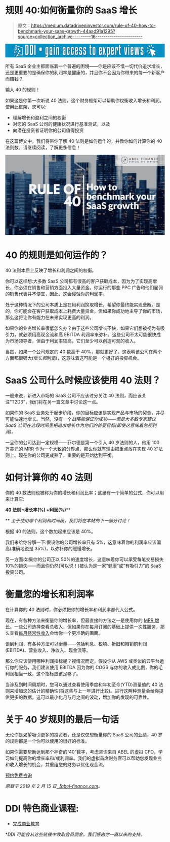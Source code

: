 # 规则 40:如何衡量你的 SaaS 增长

> 原文：<https://medium.datadriveninvestor.com/rule-of-40-how-to-benchmark-your-saas-growth-44aad91a1295?source=collection_archive---------16----------------------->

[![](img/ad41842e12efd7cc7164191be5351280.png)](http://www.track.datadriveninvestor.com/1B9E)

所有 SaaS 企业主都面临着一个普遍的困境——你是应该不惜一切代价追求增长，还是更重要的是确保你的利润率是健康的，并且你不会因为你带来的每一个新客户而赔钱？

输入 40 的规则！

如果这是你第一次听说 40 法则，这个财务框架可以帮助你权衡收入增长和利润。使用此框架，您可以:

*   理解增长和盈利之间的权衡
*   对您的 SaaS 公司的健康状况进行基准测试，以及
*   向潜在投资者证明你的公司值得投资

在这篇博文中，我们将带你了解 40 法则是如何运作的，并教你如何计算你的 40 法则数。请继续阅读，了解更多信息！

![](img/57bc181676f885657c24bfebc70579dc.png)

# 40 的规则是如何运作的？

40 法则本质上反映了增长和利润之间的权衡。

你可以这样想:大多数 SaaS 公司都有很高的客户获取成本，因为为了实现高增长，你必须在销售和营销方面投入大量资金。你运行的那些 PPC 广告和他们雇佣的销售代表并不便宜，因此，这会侵蚀你的利润率。

处于这种情况下的公司本质上是在用利润换取增长，希望你最终能实现垄断。是的，你可能会在客户获取成本上耗费大量资金，但如果你成功地主导了你的市场，那么这将让你有能力在未来实现更高的利润。

如果你的业务增长率很低怎么办？由于这些公司增长不快，如果它们想被视为有吸引力，就必须用高现金流和高 EBITDA 利润率来弥补。这些公司不太可能很快成为市场领导者，但由于利润率较高，它们至少可以创造可观的收入。

当然，如果一个公司规定的 40 数高于 40%，那就更好了。这表明该公司在两个方面都很强大(增长*和*利润)，这意味着这可能是一个极好的投资机会。

# SaaS 公司什么时候应该使用 40 法则？

一般来说，新进入市场的 SaaS 公司不应该过分关注 40 法则，而应该关注“T2D3”，我们将在另一篇文章中讨论这一点。

如果你的 SaaS 业务处于起步阶段，你的目标应该是实现产品与市场的契合，并尽可能快速地增长。当然，没有一个*战略能保证你成功——但是大多数专家建议 SaaS 公司在这段时间里把追求增长作为他们的首要目标(即使这意味着忽视利润)。*

一旦你的公司达到一定规模——菲尔德是第一个引入 40 岁法则的人，他用 100 万美元的 MRR 作为一个大致的分界点，那么你就有理由把重点放在实现 40 岁法则上。现在你的公司更成熟了，重要的是开始达到平衡。

# 如何计算你的 40 法则

你的 40 数法则也被称为你的增长和利润比率；这里有一个简单的公式，你可以用来计算它:

**40 法则=增长率(%) +利润(%)****

** *至于使用哪个利润和时间段，我们将在本帖的下一部分讨论！*

根据 40 的法则，这个数加起来应该是 40%。

我们来给你分解一下:假设你的公司增长率只有 5%，这意味着你的利润率应该偏高(准确地说是 35%)，以弥补你的缓慢增长。

另一方面:如果你的公司正以 50%的速度增长，这意味着你可以承受每笔交易损失 10%的损失——而且你仍然(可以说！)被认为是一家“健康”或“有吸引力”的 SaaS 投资公司。

# 衡量您的增长和利润率

在计算你的 40 法则时，你必须把你的增长率和利润率都代入公式。

现在，有各种方法来衡量你的增长率，但最直接的方法之一是使用你的 [MRR 增长](https://abel-finance.com/saas-bookings-saas-billings-saas-revenue/)。一些公司选择查看总收入，但如果你在每月订阅的基础上提供一次性服务，那么查看[每月经常性收入](https://abel-finance.com/saas-revenue-recognition/)会给你一个更准确的画面。

谈到利润，有各种方法可以衡量——包括利息、税项、折旧和摊销前利润(EBITDA)、营业收入、净收入、现金流等。

那么你应该使用哪种利润指标呢？视情况而定，假设你从 AWS 或类似的云平台运行你的服务，我们建议使用 EBITDA 因为你的 COGS 与你的收入成比例，你的毛利润相当一致，这个指标应该足够了。

当涉及到时间周期时，您可以通过查看使用季度和年初至今(YTD)测量值的 40 法则来增加您的估计的精确性(将这些与上一年进行比较)。进行这两种测量会给你提供更多的数据，这可以最小化月与月之间的波动，增加你的发现的可靠性。

# 关于 40 岁规则的最后一句话

无论你是渴望吸引更多的投资者，还是仅仅想衡量你的 SaaS 公司的业绩，40 岁的规则都是一个你可以使用的很好的标准。

如果你需要帮助达到那个神奇的“40”数字，考虑咨询来自 ABEL 的虚拟 CFO，学习如何提高你的增长率和/或利润率。我们的虚拟首席财务官可以帮助您发现业务和收入增长的机会，并重组您的财务以优化现金流。

[预约免费咨询](https://calendly.com/abel-finance/30-min-call)

*原载于 2019 年 2 月 15 日*[*【abel-finance.com*](https://abel-finance.com/saas-rule-of-40)*。*

# DDI 特色商业课程:

*   [完成商业教育](http://go.datadriveninvestor.com/mbacourse)

**DDI 可能会从这些链接中收取会员佣金。我们感谢你一直以来的支持。*